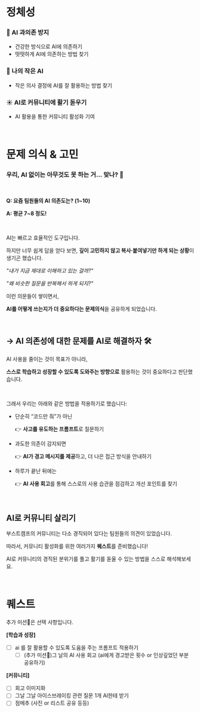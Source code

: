 # 정체성

### 🚫 AI 과의존 방지

- 건강한 방식으로 AI에 의존하기
- 떳떳하게 AI에 의존하는 방법 찾기

### 🐘 나의 작은 AI

- 작은 의사 결정에 AI를 잘 활용하는 방법 찾기

### ☀️ AI로 커뮤니티에 활기 돋우기

- AI 활용을 통한 커뮤니티 활성화 기여

<br/>

# 문제 의식 & 고민

### 우리, AI 없이는 아무것도 못 하는 거... 맞나? 🤔
<br/>

**Q: 요즘 팀원들의 AI 의존도는? (1~10)**

**A: 평균 7~8 정도!**

<br/>

AI는 빠르고 효율적인 도구입니다.

하지만 너무 쉽게 답을 얻다 보면, **깊이 고민하지 않고 복사·붙여넣기만 하게 되는 상황**이 생기곤 했습니다.

*"내가 지금 제대로 이해하고 있는 걸까?"*

*"왜 비슷한 질문을 반복해서 하게 되지?"*

이런 의문들이 쌓이면서,

**AI를 어떻게 쓰는지가 더 중요하다는 문제의식**을 공유하게 되었습니다.

<br/>

## → AI 의존성에 대한 문제를 **AI로 해결하자** 🛠️

AI 사용을 줄이는 것이 목표가 아니라,

**스스로 학습하고 성장할 수 있도록 도와주는 방향으로** 활용하는 것이 중요하다고 판단했습니다.

<br/>

그래서 우리는 아래와 같은 방법을 적용하기로 했습니다:

- 단순히 “코드만 줘”가 아닌
    
    👉 **사고를 유도하는 프롬프트**로 질문하기
    
- 과도한 의존이 감지되면
    
    👉 **AI가 경고 메시지를 제공**하고, 더 나은 접근 방식을 안내하기
    
- 하루가 끝난 뒤에는
    
    👉 **AI 사용 회고**를 통해 스스로의 사용 습관을 점검하고 개선 포인트를 찾기
    
<br/>

## AI로 커뮤니티 살리기
부스트캠프의 커뮤니티는 다소 경직되어 있다는 팀원들의 의견이 있었습니다.

따라서, 커뮤니티 활성화를 위한 여러가지 **퀘스트**를 준비했습니다!

AI로 커뮤니티의 경직된 분위기를 풀고 활기를 돋울 수 있는 방법을 스스로 해석해보세요.

<br/>

# 퀘스트

추가 미션🌟은 선택 사항입니다.

**[학습과 성장]**

- [ ]  ai 를 잘 활용할 수 있도록 도움을 주는 프롬프트 적용하기
    - [ ]  (추가 미션🌟)그 날의 AI 사용 회고 (ai에게 경고받은 횟수 or 인상깊었던 부분 공유하기)

**[커뮤니티]**

- [ ]  회고 이미지화
- [ ]  그날 그날 아이스브레이킹 관련 질문 1개 AI한테 받기
- [ ]  점메추 (사진 or 리스트 공유 등등)
